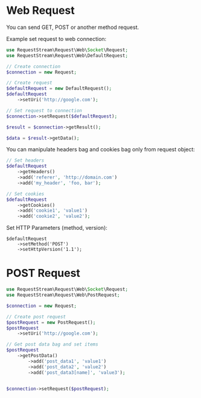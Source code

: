 Web Request
===========

You can send GET, POST or another method request.

Example set request to web connection:
```php
use RequestStream\Request\Web\Socket\Request;
use RequestStream\Request\Web\DefaultRequest;

// Create connection
$connection = new Request;

// Create request
$defaultRequest = new DefaultRequest();
$defaultRequest
    ->setUri('http://google.com');

// Set request to connection
$connection->setRequest($defaultRequest);

$result = $connection->getResult();

$data = $result->getData();
```

You can manipulate headers bag and cookies bag only from request object:

```php
// Set headers
$defaultRequest
    ->getHeaders()
    ->add('referer', 'http://domain.com')
    ->add('my_header', 'foo, bar');

// Set cookies
$defaultRequest
    ->getCookies()
    ->add('cookie1', 'value1')
    ->add('cookie2', 'value2');
```

Set HTTP Parameters (method, version):

```
$defaultRequest
    ->setMethod('POST')
    ->setHttpVersion('1.1');
```

POST Request
============

```php
use RequestStream\Request\Web\Socket\Request;
use RequestStream\Request\Web\PostRequest;

$connection = new Request;

// Create post request
$postRequest = new PostRequest();
$postRequest
    ->setUri('http://google.com');

// Get post data bag and set items
$postRequest
    ->getPostData()
        ->add('post_data1', 'value1')
        ->add('post_data2', 'value2')
        ->add('post_data3[name]', 'value3');


$connection->setRequest($postRequest);
```